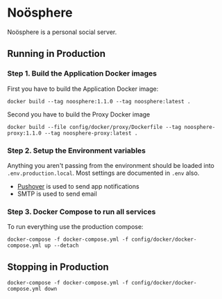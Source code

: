 # Noösphere

Noösphere is a personal social server.

## Running in Production

### Step 1. Build the Application Docker images

First you have to build the Application Docker image:

```
docker build --tag noosphere:1.1.0 --tag noosphere:latest .
```

Second you have to build the Proxy Docker image

```
docker build --file config/docker/proxy/Dockerfile --tag noosphere-proxy:1.1.0 --tag noosphere-proxy:latest .
```

### Step 2. Setup the Environment variables

Anything you aren't passing from the environment should be loaded into `.env.production.local`. Most settings are documented in `.env` also.

- [Pushover](https://pushover.net/) is used to send app notifications
- SMTP is used to send email

### Step 3. Docker Compose to run all services

To run everything use the production compose:

```
docker-compose -f docker-compose.yml -f config/docker/docker-compose.yml up --detach
```

## Stopping in Production

```
docker-compose -f docker-compose.yml -f config/docker/docker-compose.yml down
```
